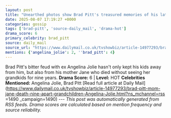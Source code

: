 ```yaml
---
layout: post
title: "Unearthed photos show Brad Pitt's treasured memories of his late mom, who was cut off from her six grandchildren by Angelina"
date: 2025-08-07 17:19:27 +0000
categories: gossip
tags: ['brad-pitt', 'source-daily_mail', 'drama-hot']
drama_score: 6
primary_celebrity: brad_pitt
source: daily_mail
source_url: "https://www.dailymail.co.uk/tvshowbiz/article-14977293/brad-pitt-mom-jane-death-nine-apart-grandchildren-Angelina-Jolie.html?ns_mchannel=rss&1490&campaign=1490"
mentions: {'angelina_jolie': 2, ''brad_pitt': 4}
---
```


Brad Pitt's bitter feud with ex Angelina Jolie hasn't only kept his kids away from him, but also from his mother Jane who died without seeing her grandkids for nine years. **Drama Score:** 6 | **Level:** HOT **Celebrities Mentioned:** Angelina Jolie, Brad Pitt [Read full article at Daily Mail](https://www.dailymail.co.uk/tvshowbiz/article-14977293/brad-pitt-mom-jane-death-nine-apart-grandchildren-Angelina-Jolie.html?ns_mchannel=rss =1490 _campaign=1490) --- *This post was automatically generated from RSS feeds. Drama scores are calculated based on mention frequency and source reliability.*
